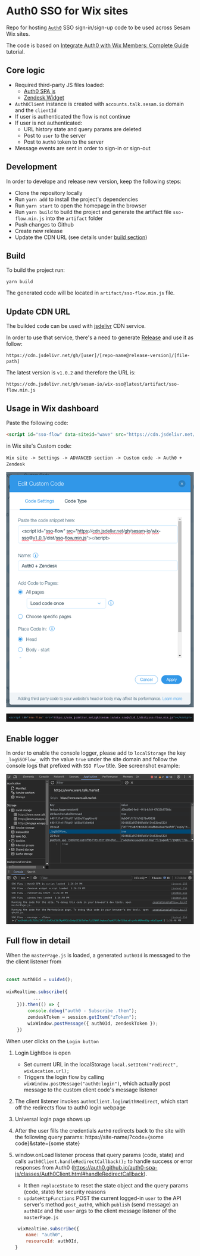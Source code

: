 # Auth0 SSO for Wix sites

Repo for hosting [`Auth0`](https://auth0.com) SSO sign-in/sign-up code to be used across Sesam Wix sites.

The code is based on [Integrate Auth0 with Wix Members: Complete Guide](https://forum.wixstudio.com/t/integrate-auth0-with-wix-members-complete-guide/8119) tutorial.

## Core logic

- Required third-party JS files loaded:
    - [Auth0 SPA js](https://static.zdassets.com/ekr/snippet.js?key=eb7f5552-be33-4b0f-a55d-ce9a8a7aa975)
    - [Zendesk Widget](https://cdn.auth0.com/js/auth0-spa-js/2.0/auth0-spa-js.production.js)
- `Auth0Client` instance is created with `accounts.talk.sesam.io` domain and the `clientId`
- If user is authenticated the flow is not continue
- If user is not authenticated:
    - URL history state and query params are deleted
    - Post to `user` to the server 
    - Post to `Auth0` token to the server
- Message events are sent in order to sign-in or sign-out


## Development

In order to develope and release new version, keep the following steps:
- Clone the repository locally
- Run `yarn add` to install the project's dependencies
- Run `yarn start` to open the homepage in the browser
- Run `yarn build` to build the project and generate the artifact file `sso-flow.min.js` into the `artifact` folder 
- Push changes to Github
- Create new release
- Update the CDN URL (see details under [build section](#build))

## Build

To build the project run:

```
yarn build
```

The generated code will be located in `artifact/sso-flow.min.js` file.

## Update CDN URL

The builded code can be used with [jsdelivr](https://www.jsdelivr.com/?docs=gh) CDN service.

In order to use that service, there's a need to generate [Release](https://docs.github.com/en/repositories/releasing-projects-on-github/managing-releases-in-a-repository) and use it as follow:

```
https://cdn.jsdelivr.net/gh/[user]/[repo-name@release-version]/[file-path]
```

The latest version is `v1.0.2` and therefore the URL is: 

```
https://cdn.jsdelivr.net/gh/sesam-io/wix-sso@latest/artifact/sso-flow.min.js
```

## Usage in Wix dashboard

Paste the following code:

```html
<script id="sso-flow" data-siteid="wave" src="https://cdn.jsdelivr.net/gh/sesam-io/wix-sso@v1.0.2/artifact/sso-flow.min.js"></script>
```

in Wix site's Custom code: 

`Wix site -> Settings -> ADVANCED section -> Custom code -> Auth0 + Zendesk`


![Alt text](<src/assets/wix-custom-code-example.png>)


![Alt text](<src/assets//script-example.png>)

## Enable logger

In order to enable the console logger, please add to `localStorage` the key `_logSSOFlow_` with the value `true` under the site domain and follow the console logs that prefixed with `SSO Flow` title. See screenshot example:


![Alt text](<src/assets/logger-example.png>)

## Full flow in detail

When the `masterPage.js` is loaded, a generated `auth0Id` is messaged to the the client listener from 

```js

const auth0Id = uuidv4();

wixRealtime.subscribe({
          ...
    })).then(() => {
        console.debug("auth0 - Subscribe .then");
        zendeskToken = session.getItem("zToken");
        wixWindow.postMessage({ auth0Id, zendeskToken });
    })
```

When user clicks on the `Login button`

1. Login Lightbox is open
 	- Set current URL in the localStorage `local.setItem("redirect", wixLocation.url);`
 	- Triggers the login flow by calling `wixWindow.postMessage("auth0:login")`, which actually post message to the custom client code's message listener
2. The client listener invokes `auth0Client.loginWithRedirect`, which start off the redirects flow to auth0 login webpage
3. Universal login page shows up
4. After the user fills the credentials `Auth0` redirects back to the site with the following query params: https://site-name/?code={some code}&state={some state}
5. window.onLoad listener process that query params (code, state) and calls `auth0Client.handleRedirectCallback();` to handle success or error responses from Auth0 (https://auth0.github.io/auth0-spa-js/classes/Auth0Client.html#handleRedirectCallback).
    - It then `replaceState` to reset the state object and the query params (code, state) for security reasons
 	- `updateHttpFunctions` POST the current logged-in `user` to the API server's method `post_auth0`, which `publish` (send message) an `auth0Id` and the `user` args to the client message listener of the `masterPage.js`

 	```js
 	 wixRealtime.subscribe({
        name: "auth0",
        resourceId: auth0Id,
    }